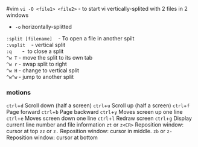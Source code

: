 #vim 
`vi -O <file1> <file2>` - to start vi vertically-splited with 2 files in 2 windows  
  - `-o` horizontally-splitted

`:split [filename]`    - To open a file in another spilt  
`:vsplit`    - vertical split  
`:q`         -  to close a split  
`^w T`       - move the split to its own tab  
`^w r`       - swap split to right  
`^w H`       - change to vertical split  
`^w^w`       - jump to another split  
### motions  
`ctrl`+`d` Scroll down (half a screen)
`ctrl`+`u` Scroll up (half a screen)
`ctrl`+`f` Page forward
`ctrl`+`b` Page backward
`ctrl`+`y` Moves screen up one line
`ctrl`+`e` Moves screen down one line
`ctrl`+`l` Redraw screen
`ctrl`+`g` Display current line number and file information
`zt` or `z<CR>` Reposition window: cursor at top
`zz` or `z.` Reposition window: cursor in middle.
`zb` or `z-` Reposition window: cursor at bottom